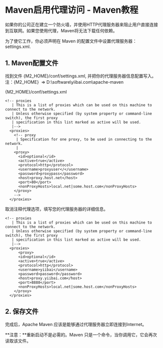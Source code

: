 # Maven启用代理访问 - Maven教程

如果你的公司正在建立一个防火墙，并使用HTTP代理服务器来阻止用户直接连接到互联网。如果您使用代理，Maven将无法下载任何依赖。

为了使它工作，你必须声明在 Maven 的配置文件中设置代理服务器：settings.xml.

## 1\. Maven配置文件

找到文件 {M2_HOME}/conf/settings.xml, 并把你的代理服务器信息配置写入。注：{M2_HOME}  =&gt; D:\software\yiibai.com\apache-maven

{M2_HOME}/conf/settings.xml

```
<!-- proxies
   | This is a list of proxies which can be used on this machine to connect to the network.
   | Unless otherwise specified (by system property or command-line switch), the first proxy
   | specification in this list marked as active will be used.
   |-->
  <proxies>
    <!-- proxy
     | Specification for one proxy, to be used in connecting to the network.
     |
    <proxy>
      <id>optional</id>
      <active>true</active>
      <protocol>http</protocol>
      <username>proxyuser</</username>
      <password>proxypass</password>
      <host>proxy.host.net</host>
      <port>80</port>
      <nonProxyHosts>local.net|some.host.com</nonProxyHosts>
    </proxy>
    -->
  </proxies>
```

取消注释代理选项，填写您的代理服务器的详细信息。

```
<!-- proxies
   | This is a list of proxies which can be used on this machine to connect to the network.
   | Unless otherwise specified (by system property or command-line switch), the first proxy
   | specification in this list marked as active will be used.
   |-->
  <proxies>
      <proxy>
      <id>optional</id>
      <active>true</active>
      <protocol>http</protocol>
      <username>yiibai</username>
      <password>password</password>
      <host>proxy.yiibai.com</host>
      <port>8888</port>
      <nonProxyHosts>local.net|some.host.com</nonProxyHosts>
    </proxy>
  </proxies>
```

## 2\. 保存文件

完成后，Apache Maven 应该是能够通过代理服务器立即连接到Internet。

**注意：**重新启动不是必需的。Maven 只是一个命令，当你调用它，它会再次读取该文件。

